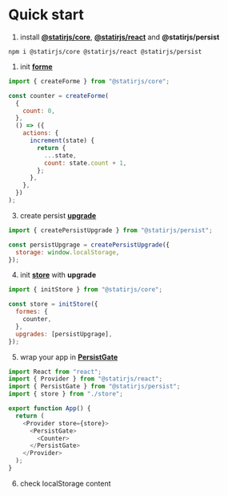 # Quick start

1. install [**@statirjs/core**](/content/core/home.md), [**@statirjs/react**](/content/react/home.md) and **@statirjs/persist**

```shell
npm i @statirjs/core @statirjs/react @statirjs/persist
```

1. init [**forme**](/content/core/formes.md)

```js
import { createForme } from "@statirjs/core";

const counter = createForme(
  {
    count: 0,
  },
  () => ({
    actions: {
      increment(state) {
        return {
          ...state,
          count: state.count + 1,
        };
      },
    },
  })
);
```

3. create persist [**upgrade**](/content/persist/upgrade.md)

```js
import { createPersistUpgrade } from "@statirjs/persist";

const persistUpgrage = createPersistUpgrade({
  storage: window.localStorage,
});
```

4. init [**store**](/content/core/store.md) with **upgrade**

```js
import { initStore } from "@statirjs/core";

const store = initStore({
  formes: {
    counter,
  },
  upgrades: [persistUpgrage],
});
```

5. wrap your app in [**PersistGate**](/content/persist/persist_gate.md)

```js
import React from "react";
import { Provider } from "@statirjs/react";
import { PersistGate } from "@statirjs/persist";
import { store } from "./store";

export function App() {
  return (
    <Provider store={store}>
      <PersistGate>
        <Counter>
      </PersistGate>
    </Provider>
  );
}
```

6. check localStorage content
